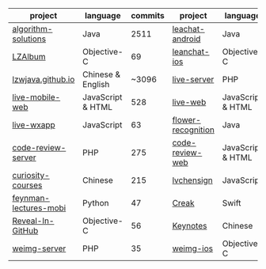 | project | language | commits|project|language|commits|
| ------------- | ------------- |---- |---|---|----|
|[algorithm-solutions](https://github.com/lzwjava/algorithm-solutions)| Java | 2511 |[leachat-android](https://github.com/lzwjava/leanchat-android) | Java | 412|
|[LZAlbum](https://github.com/lzwjava/LZAlbum) |Objective-C |69|[leanchat-ios](https://github.com/lzwjava/leanchat-ios) | Objective-C | 556|
|[lzwjava.github.io](https://github.com/lzwjava/lzwjava.github.io)| Chinese & English | ~3096|[live-server](https://github.com/lzwjava/live-server) | PHP|660|
|[live-mobile-web](https://github.com/lzwjava/live-mobile-web) |JavaScript & HTML| 528 |[live-web](https://github.com/lzwjava/live-web) |JavaScript & HTML| 140|
|[live-wxapp](https://github.com/lzwjava/live-wxapp)|JavaScript|63|[flower-recognition](https://github.com/lzwjava/flower-recognition)|Java|33|
|[code-review-server](https://github.com/lzwjava/code-review-server)|PHP| 275 |[code-review-web](https://github.com/lzwjava/code-review-web)|JavaScript & HTML| 302|
| [curiosity-courses](https://github.com/lzwjava/curiosity-courses)|Chinese|215|[lvchensign](https://github.com/lzwjava/lvchensign)|JavaScript|40|
| [feynman-lectures-mobi](https://github.com/lzwjava/feynman-lectures-mobi) |Python|47| [Creak](https://github.com/lzwjava/Creak)|Swift|49|
|[Reveal-In-GitHub](https://github.com/lzwjava/Reveal-In-GitHub) |Objective-C|56| [Keynotes](https://github.com/lzwjava/Keynotes)|Chinese |32|
|[weimg-server](https://github.com/lzwjava/weimg-server)|PHP|35|[weimg-ios](https://github.com/lzwjava/weimg-ios)|Objective-C|77|

